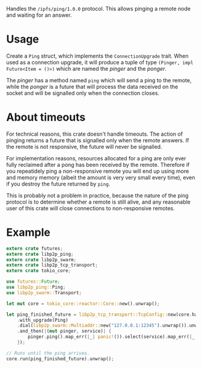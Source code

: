 Handles the `/ipfs/ping/1.0.0` protocol. This allows pinging a remote node and waiting for an
answer.

# Usage

Create a `Ping` struct, which implements the `ConnectionUpgrade` trait. When used as a
connection upgrade, it will produce a tuple of type `(Pinger, impl Future<Item = ()>)` which
are named the *pinger* and the *ponger*.

The *pinger* has a method named `ping` which will send a ping to the remote, while the *ponger*
is a future that will process the data received on the socket and will be signalled only when
the connection closes.

# About timeouts

For technical reasons, this crate doesn't handle timeouts. The action of pinging returns a
future that is signalled only when the remote answers. If the remote is not responsive, the
future will never be signalled.

For implementation reasons, resources allocated for a ping are only ever fully reclaimed after
a pong has been received by the remote. Therefore if you repeatidely ping a non-responsive
remote you will end up using more and memory memory (albeit the amount is very very small every
time), even if you destroy the future returned by `ping`.

This is probably not a problem in practice, because the nature of the ping protocol is to
determine whether a remote is still alive, and any reasonable user of this crate will close
connections to non-responsive remotes.

# Example

```rust
extern crate futures;
extern crate libp2p_ping;
extern crate libp2p_swarm;
extern crate libp2p_tcp_transport;
extern crate tokio_core;

use futures::Future;
use libp2p_ping::Ping;
use libp2p_swarm::Transport;

let mut core = tokio_core::reactor::Core::new().unwrap();

let ping_finished_future = libp2p_tcp_transport::TcpConfig::new(core.handle())
    .with_upgrade(Ping)
    .dial(libp2p_swarm::Multiaddr::new("127.0.0.1:12345").unwrap()).unwrap_or_else(|_| panic!())
    .and_then(|(mut pinger, service)| {
        pinger.ping().map_err(|_| panic!()).select(service).map_err(|_| panic!())
    });

// Runs until the ping arrives.
core.run(ping_finished_future).unwrap();
```

